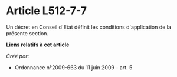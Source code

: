 # Article L512-7-7

Un décret en Conseil d'Etat définit les conditions d'application de la présente section.

**Liens relatifs à cet article**

_Créé par_:

  - Ordonnance n°2009-663 du 11 juin 2009 - art. 5
